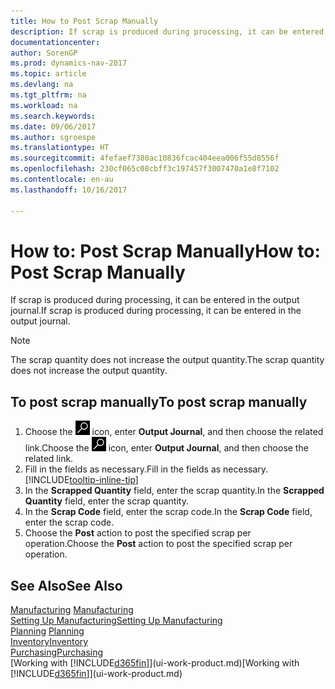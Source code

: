 ```yaml
---
title: How to Post Scrap Manually
description: If scrap is produced during processing, it can be entered in the output journal. Note that the scrap quantity does not increase the output quantity.
documentationcenter: 
author: SorenGP
ms.prod: dynamics-nav-2017
ms.topic: article
ms.devlang: na
ms.tgt_pltfrm: na
ms.workload: na
ms.search.keywords: 
ms.date: 09/06/2017
ms.author: sgroespe
ms.translationtype: HT
ms.sourcegitcommit: 4fefaef7380ac10836fcac404eea006f55d8556f
ms.openlocfilehash: 230cf065c08cbff3c197457f3007470a1e8f7102
ms.contentlocale: en-au
ms.lasthandoff: 10/16/2017

---
```

# <a name="how-to-post-scrap-manually"></a><span data-ttu-id="2e626-104">How to: Post Scrap Manually</span><span class="sxs-lookup"><span data-stu-id="2e626-104">How to: Post Scrap Manually</span></span>
<span data-ttu-id="2e626-105">If scrap is produced during processing, it can be entered in the output journal.</span><span class="sxs-lookup"><span data-stu-id="2e626-105">If scrap is produced during processing, it can be entered in the output journal.</span></span> 

> [!NOTE]
> <span data-ttu-id="2e626-106">The scrap quantity does not increase the output quantity.</span><span class="sxs-lookup"><span data-stu-id="2e626-106">The scrap quantity does not increase the output quantity.</span></span>  

## <a name="to-post-scrap-manually"></a><span data-ttu-id="2e626-107">To post scrap manually</span><span class="sxs-lookup"><span data-stu-id="2e626-107">To post scrap manually</span></span>  
1. <span data-ttu-id="2e626-108">Choose the ![Search for Page or Report](media/ui-search/search_small.png "Search for Page or Report icon") icon, enter **Output Journal**, and then choose the related link.</span><span class="sxs-lookup"><span data-stu-id="2e626-108">Choose the ![Search for Page or Report](media/ui-search/search_small.png "Search for Page or Report icon") icon, enter **Output Journal**, and then choose the related link.</span></span>  
2. <span data-ttu-id="2e626-109">Fill in the fields as necessary.</span><span class="sxs-lookup"><span data-stu-id="2e626-109">Fill in the fields as necessary.</span></span> [!INCLUDE[tooltip-inline-tip](includes/tooltip-inline-tip_md.md)]  
3. <span data-ttu-id="2e626-110">In the **Scrapped Quantity** field, enter the scrap quantity.</span><span class="sxs-lookup"><span data-stu-id="2e626-110">In the **Scrapped Quantity** field, enter the scrap quantity.</span></span>  
4. <span data-ttu-id="2e626-111">In the **Scrap Code** field, enter the scrap code.</span><span class="sxs-lookup"><span data-stu-id="2e626-111">In the **Scrap Code** field, enter the scrap code.</span></span>  
5. <span data-ttu-id="2e626-112">Choose the **Post** action to post the specified scrap per operation.</span><span class="sxs-lookup"><span data-stu-id="2e626-112">Choose the **Post** action to post the specified scrap per operation.</span></span>  

## <a name="see-also"></a><span data-ttu-id="2e626-113">See Also</span><span class="sxs-lookup"><span data-stu-id="2e626-113">See Also</span></span>  
<span data-ttu-id="2e626-114">[Manufacturing](production-manage-manufacturing.md)  </span><span class="sxs-lookup"><span data-stu-id="2e626-114">[Manufacturing](production-manage-manufacturing.md)  </span></span>  
[<span data-ttu-id="2e626-115">Setting Up Manufacturing</span><span class="sxs-lookup"><span data-stu-id="2e626-115">Setting Up Manufacturing</span></span>](production-configure-production-processes.md)  
<span data-ttu-id="2e626-116">[Planning](production-planning.md)    </span><span class="sxs-lookup"><span data-stu-id="2e626-116">[Planning](production-planning.md)    </span></span>  
[<span data-ttu-id="2e626-117">Inventory</span><span class="sxs-lookup"><span data-stu-id="2e626-117">Inventory</span></span>](inventory-manage-inventory.md)  
[<span data-ttu-id="2e626-118">Purchasing</span><span class="sxs-lookup"><span data-stu-id="2e626-118">Purchasing</span></span>](purchasing-manage-purchasing.md)  
<span data-ttu-id="2e626-119">[Working with [!INCLUDE[d365fin](includes/d365fin_md.md)]](ui-work-product.md)</span><span class="sxs-lookup"><span data-stu-id="2e626-119">[Working with [!INCLUDE[d365fin](includes/d365fin_md.md)]](ui-work-product.md)</span></span>

